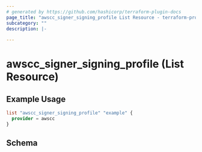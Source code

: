 ```yaml
---
# generated by https://github.com/hashicorp/terraform-plugin-docs
page_title: "awscc_signer_signing_profile List Resource - terraform-provider-awscc"
subcategory: ""
description: |-
  
---
```


# awscc_signer_signing_profile (List Resource)



## Example Usage

```terraform
list "awscc_signer_signing_profile" "example" {
  provider = awscc
}
```

<!-- schema generated by tfplugindocs -->
## Schema
